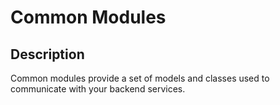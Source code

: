 # Common Modules

## Description

Common modules provide a set of models and classes used to communicate with your backend services.